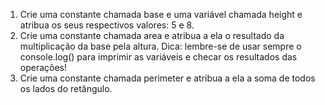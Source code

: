 1. Crie uma constante chamada base e uma variável chamada height e atribua os seus respectivos valores: 5 e 8.
2. Crie uma constante chamada area e atribua a ela o resultado da multiplicação da base pela altura. Dica: lembre-se de usar sempre o console.log() para imprimir as variáveis e checar os resultados das operações!
3. Crie uma constante chamada perimeter e atribua a ela a soma de todos os lados do retângulo.
